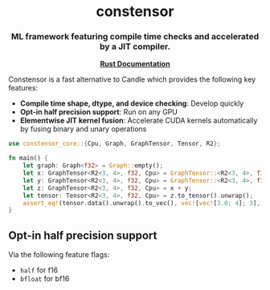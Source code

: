 <h1 align="center">
  constensor
</h1>

<h3 align="center">
ML framework featuring compile time checks and accelerated by a JIT compiler.
</h3>

<p align="center"><a href="https://ericlbuehler.github.io/constensor/constensor_core/"><b>Rust Documentation</b></a>

</p>

Constensor is a fast alternative to Candle which provides the following key features:
- **Compile time shape, dtype, and device checking**: Develop quickly
- **Opt-in half precision support**: Run on any GPU
- **Elementwise JIT kernel fusion**: Accelerate CUDA kernels automatically by fusing binary and unary operations


```rust
use constensor_core::{Cpu, Graph, GraphTensor, Tensor, R2};

fn main() {
    let graph: Graph<f32> = Graph::empty();
    let x: GraphTensor<R2<3, 4>, f32, Cpu> = GraphTensor::<R2<3, 4>, f32, Cpu>::fill(graph.clone(), 1.0);
    let y: GraphTensor<R2<3, 4>, f32, Cpu> = GraphTensor::<R2<3, 4>, f32, Cpu>::fill(graph.clone(), 2.0);
    let z: GraphTensor<R2<3, 4>, f32, Cpu> = x + y;
    let tensor: Tensor<R2<3, 4>, f32, Cpu> = z.to_tensor().unwrap();
    assert_eq!(tensor.data().unwrap().to_vec(), vec![vec![3.0; 4]; 3],);
}
```

## Opt-in half precision support
Via the following feature flags:
- `half` for f16
- `bfloat` for bf16